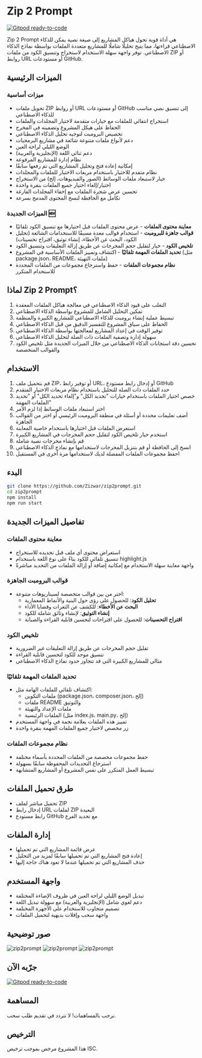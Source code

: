 # Zip 2 Prompt

[![Gitpod ready-to-code](https://img.shields.io/badge/Gitpod-ready--to--code-blue?logo=gitpod)](https://gitpod.io/#https://github.com/Zizwar/zip2prompt)

Zip 2 Prompt هي أداة قوية تحول هياكل المشاريع إلى صيغة نصية يمكن للذكاء الاصطناعي قراءتها، مما يتيح تحليلًا شاملًا للمشاريع متعددة الملفات بواسطة نماذج الذكاء الاصطناعي. توفر واجهة سهلة الاستخدام لاستخراج وتنسيق الكود من ملفات ZIP أو روابط URL أو مستودعات GitHub.

## الميزات الرئيسية

### ميزات أساسية
- تحويل ملفات ZIP أو روابط URL أو مستودعات GitHub إلى تنسيق نصي مناسب للذكاء الاصطناعي
- استخراج انتقائي للملفات مع خيارات متقدمة لاختيار المجلدات والملفات
- الحفاظ على هيكل المشروع وتضمينه في المخرج
- تخصيص البرومبت لتوجيه تحليل الذكاء الاصطناعي
- دعم لأنواع ملفات متنوعة شائعة في مشاريع البرمجيات
- الوضع الليلي لراحة العين
- دعم ثنائي اللغة (الإنجليزية والعربية)
- نظام إدارة للمشاريع المرفوعة
- إمكانية إعادة فتح وتحليل المشاريع التي تم رفعها سابقًا
- نظام متقدم للاختيار باستخدام مربعات الاختيار للملفات والمجلدات
- خيار لاستبعاد ملفات الوسائط (الصور والفيديوهات، إلخ) من الاستخراج
- اختيار/إلغاء اختيار جميع الملفات بنقرة واحدة
- تحسين عرض شجرة الملفات مع إخفاء المجلدات الفارغة
- تكامل مع الحافظة لنسخ المحتوى المدمج بسرعة

### الميزات الجديدة 🆕
- **معاينة محتوى الملفات** - عرض محتوى الملفات قبل اختيارها مع تنسيق الكود تلقائيًا
- **قوالب جاهزة للبرومبت** - استخدام قوالب معدة مسبقًا للاستخدامات الشائعة (تحليل الكود، البحث عن الأخطاء، إنشاء توثيق، اقتراح تحسينات)
- **تلخيص الكود** - خيار لتقليل حجم المخرجات عن طريق إزالة التعليقات وتنسيق الكود
- **تحديد الملفات المهمة تلقائيًا** - اكتشاف وتمييز الملفات الأساسية في المشروع (مثل package.json، README، ملفات التهيئة)
- **نظام مجموعات الملفات** - حفظ واسترجاع مجموعات من الملفات المحددة للاستخدام المتكرر

## لماذا Zip 2 Prompt؟

1. التغلب على قيود الذكاء الاصطناعي في معالجة هياكل الملفات المعقدة
2. تمكين التحليل الشامل للمشروع بواسطة الذكاء الاصطناعي
3. تبسيط عملية إنشاء برومبت للذكاء الاصطناعي للمشاريع الكبيرة والمنظمة
4. الحفاظ على سياق المشروع للتفسير الدقيق من قبل الذكاء الاصطناعي
5. توفير الوقت في إعداد المشاريع لمعالجتها بواسطة الذكاء الاصطناعي
6. سهولة إدارة وتصفية الملفات ذات الصلة لتحليل الذكاء الاصطناعي
7. تحسين دقة استجابات الذكاء الاصطناعي من خلال الميزات الجديدة مثل تلخيص الكود والقوالب المتخصصة

## الاستخدام

1. قم بتحميل ملف ZIP، أو توفير رابط URL، أو إدخال رابط مستودع GitHub
2. حدد الملفات ذات الصلة للتحليل باستخدام نظام مربعات الاختيار المتقدم
3. خصص اختيار الملفات باستخدام خيارات "تحديد الكل" و"إلغاء تحديد الكل" أو "تحديد الملفات المهمة"
4. اختر استبعاد ملفات الوسائط إذا لزم الأمر
5. أضف تعليمات محددة أو أسئلة في منطقة البرومبت الرئيسي أو اختر من القوالب الجاهزة
6. استعرض الملفات قبل اختيارها باستخدام خاصية المعاينة
7. استخدم خيار تلخيص الكود لتقليل حجم المخرجات في المشاريع الكبيرة
8. قم بإنشاء مخرجات نصية شاملة
9. انسخ إلى الحافظة أو قم بتنزيل المخرجات لاستخدامها مع نماذج الذكاء الاصطناعي
10. احفظ مجموعات الملفات المفضلة لديك لاستخدامها مرة أخرى في المستقبل

## البدء

```bash
git clone https://github.com/Zizwar/zip2prompt.git
cd zip2prompt
npm install
npm run start
```

## تفاصيل الميزات الجديدة

### معاينة محتوى الملفات
- استعراض محتوى أي ملف قبل تحديده للاستخراج
- تنسيق تلقائي للكود بناءً على نوع اللغة باستخدام highlight.js
- واجهة معاينة سهلة الاستخدام مع إمكانية إضافة أو إزالة الملفات من التحديد مباشرةً

### قوالب البرومبت الجاهزة
- اختر من بين قوالب متخصصة لسيناريوهات متنوعة:
  - **تحليل الكود**: للحصول على رؤى حول البنية والأنماط المعمارية
  - **البحث عن الأخطاء**: للكشف عن الثغرات وقضايا الأداء
  - **إنشاء التوثيق**: لإنشاء وثائق شاملة للكود
  - **اقتراح التحسينات**: للحصول على اقتراحات لتحسين قابلية القراءة والصيانة

### تلخيص الكود
- تقليل حجم المخرجات عن طريق إزالة التعليقات غير الضرورية
- تنسيق موحد للكود لتحسين قابلية القراءة
- مثالي للمشاريع الكبيرة التي قد تتجاوز حدود نماذج الذكاء الاصطناعي

### تحديد الملفات المهمة تلقائيًا
- اكتشاف تلقائي للملفات الهامة مثل:
  - ملفات التكوين (package.json، composer.json، إلخ)
  - ملفات README والتوثيق
  - ملفات الإعداد والتهيئة
  - الملفات الرئيسية (مثل index.js، main.py، إلخ)
- تمييز هذه الملفات بعلامة نجمة في واجهة المستخدم
- زر مخصص لاختيار جميع الملفات المهمة بنقرة واحدة

### نظام مجموعات الملفات
- حفظ مجموعات مخصصة من الملفات المحددة بأسماء مختلفة
- استرجاع التحديدات المحفوظة سابقًا بسهولة
- تبسيط العمل المتكرر على نفس المشروع أو المشاريع المتشابهة

## طرق تحميل الملفات
- تحميل مباشر لملف ZIP
- إدخال رابط URL لملفات ZIP البعيدة
- رابط مستودع GitHub مع تحديد الفرع

## إدارة الملفات
- عرض قائمة المشاريع التي تم تحميلها
- إعادة فتح المشاريع التي تم تحميلها سابقًا لمزيد من التحليل
- حذف المشاريع التي تم تحميلها عندما لا تعود هناك حاجة إليها

## واجهة المستخدم
- تبديل الوضع الليلي لراحة العين في ظروف الإضاءة المختلفة
- دعم لغوي شامل (الإنجليزية والعربية) مع سهولة تبديل اللغة
- تصميم متجاوب للاستخدام على الأجهزة المختلفة
- واجهة سحب وإفلات بديهية لتحميل الملفات

## صور توضيحية

![zip2prompt](https://raw.githubusercontent.com/Zizwar/zip2prompt/main/screen/IMG_0860.jpeg)
![zip2prompt](https://raw.githubusercontent.com/Zizwar/zip2prompt/main/screen/image.png)
![zip2prompt](https://raw.githubusercontent.com/Zizwar/zip2prompt/main/screen/Screenshot_20240720-204349_Chrome.jpg)

## جرّبه الآن

[![Gitpod ready-to-code](https://img.shields.io/badge/Gitpod-ready--to--code-blue?logo=gitpod)](https://gitpod.io/#https://github.com/Zizwar/zip2prompt)

## المساهمة

نرحب بالمساهمات! لا تتردد في تقديم طلب سحب.

## الترخيص

هذا المشروع مرخص بموجب ترخيص ISC.